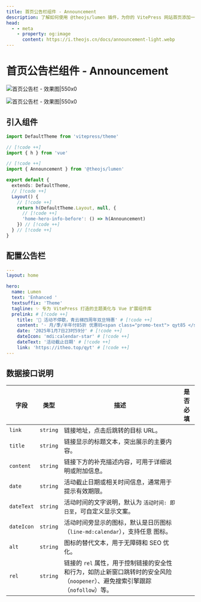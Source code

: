 ```yaml
---
title: 首页公告栏组件 - Announcement
description: 了解如何使用 @theojs/lumen 插件，为你的 VitePress 网站首页添加一个引人注目的公告栏组件。轻松配置和展示活动信息、重要通知或快速安装命令，有效提升首页互动性和信息传递效率。
head:
  - - meta
    - property: og:image
      content: https://i.theojs.cn/docs/announcement-light.webp
---
```


# 首页公告栏组件 - Announcement

![首页公告栏 - 效果图|550x0](https://i.theojs.cn/docs/announcement-light.webp#light '首页公告栏 - 效果图')

![首页公告栏 - 效果图|550x0](https://i.theojs.cn/docs/announcement-dark.webp#dark '首页公告栏 - 效果图')

## 引入组件

```ts [.vitepress/theme/index.ts]
import DefaultTheme from 'vitepress/theme'

// [!code ++]
import { h } from 'vue'

// [!code ++]
import { Announcement } from '@theojs/lumen'

export default {
  extends: DefaultTheme,
  // [!code ++]
  Layout() {
    // [!code ++]
    return h(DefaultTheme.Layout, null, {
      // [!code ++]
      'home-hero-info-before': () => h(Announcement)
    }) // [!code ++]
  } // [!code ++]
}
```

## 配置公告栏

```yaml [.vitepress/index.md]
---
layout: home

hero:
  name: Lumen
  text: 'Enhanced '
  textsuffix: 'Theme'
  tagline: ✨ 专为 VitePress 打造的主题美化与 Vue 扩展组件库
  prelink: # [!code ++]
    title: '🎉 活动不停歇，青云梯四周年双旦特惠' # [!code ++]
    content: '· 月/季/半年付85折 优惠码<span class="promo-text"> qyt85 </span></br>· 年付以及年付以上8折 优惠码<span class="promo-text"> qyt80</span></br>· 年付8折/2年付7折/3年付6折 配合优惠码折上折，最高可达<span class="promo-text"> 48 </span>折' # [!code ++]
    date: '2025年1月7日23时59分' # [!code ++]
    dateIcon: 'mdi:calendar-star' # [!code ++]
    dateText: '活动截止日期' # [!code ++]
    link: 'https://itheo.top/qyt' # [!code ++]
---
```

## 数据接口说明

| 字段       | 类型     | 描述                                                                                                                                                                                                           | 是否必填              |
| ---------- | -------- | -------------------------------------------------------------------------------------------------------------------------------------------------------------------------------------------------------------- | --------------------- |
| `link`     | `string` | 链接地址，点击后跳转的目标 URL。                                                                                                                                                                               | <Badge text="可选" /> |
| `title`    | `string` | 链接显示的标题文本，突出展示的主要内容。                                                                                                                                                                       | <Badge text="必填" /> |
| `content`  | `string` | 链接下方的补充描述内容，可用于详细说明或附加信息。                                                                                                                                                             | <Badge text="可选" /> |
| `date`     | `string` | 活动截止日期或相关时间信息，通常用于提示有效期限。                                                                                                                                                             | <Badge text="可选" /> |
| `dateText` | `string` | 活动时间的文字说明，默认为 `活动时间: 即日至`，可自定义显示文案。                                                                                                                                              | <Badge text="可选" /> |
| `dateIcon` | `string` | 活动时间旁显示的图标，默认是日历图标（`line-md:calendar`），支持任意 <Pill name="iconify" link="https://icon-sets.iconify.design/" icon="line-md:iconify2-static" color="#1769AA" alt="iconify icon" /> 图标。 | <Badge text="可选" /> |
| `alt`      | `string` | 图标的替代文本，用于无障碍和 SEO 优化。                                                                                                                                                                        | <Badge text="可选" /> |
| `rel`      | `string` | 链接的 `rel` 属性，用于控制链接的安全性和行为，如防止新窗口跳转时的安全风险（`noopener`）、避免搜索引擎跟踪（`nofollow`）等。                                                                                  | <Badge text="可选" /> |
